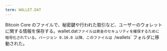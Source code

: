 ```yaml
---
term: WALLET.DAT
---
```

Bitcoin Core のファイルで、秘密鍵や行われた取引など、ユーザーのウォレットに関する情報を保存する。wallet.dat`ファイルは資金のセキュリティを確保するために暗号化されている。バージョン 0.16.0 以降、このファイルは `/wallets` フォルダに移動された。